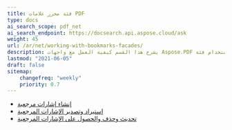 ```yaml
---
title: فئة محرر علامات PDF
type: docs
ai_search_scope: pdf_net
ai_search_endpoint: https://docsearch.api.aspose.cloud/ask
weight: 45
url: /ar/net/working-with-bookmarks-facades/
description: يشرح هذا القسم كيفية العمل مع واجهات Aspose.PDF باستخدام فئة PdfBookmarEditor.
lastmod: "2021-06-05"
draft: false
sitemap:
    changefreq: "weekly"
    priority: 0.7
---
```

- [إنشاء إشارات مرجعية](/pdf/net/create-bookmarks/)
- [استيراد وتصدير الإشارات المرجعية](/pdf/net/import-and-export-bookmarks/)
- [تحديث وحذف والحصول على الإشارات المرجعية](/pdf/net/update-delete-and-get-bookmarks/)